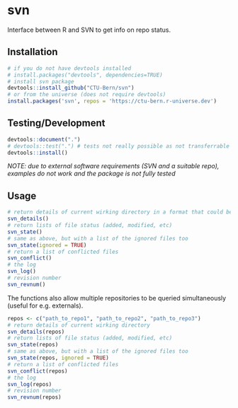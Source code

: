# svn
Interface between R and SVN to get info on repo status.

## Installation
``` R
# if you do not have devtools installed
# install.packages("devtools", dependencies=TRUE)
# install svn package
devtools::install_github("CTU-Bern/svn")
# or from the universe (does not require devtools)
install.packages('svn', repos = 'https://ctu-bern.r-universe.dev')
```

## Testing/Development 
``` R
devtools::document(".")
# devtools::test(".") # tests not really possible as not transferrable to other machines
devtools::install()
```
*NOTE: due to external software requirements (SVN and a suitable repo), examples do not work and the package is not fully tested*

## Usage

``` R
# return details of current wirking directory in a format that could be used in a report
svn_details()
# return lists of file status (added, modified, etc)
svn_state()
# same as above, but with a list of the ignored files too
svn_state(ignored = TRUE)
# return a list of conflicted files
svn_conflict()
# the log
svn_log()
# revision number
svn_revnum()
```

The functions also allow multiple repositories to be queried simultaneously (useful for e.g. externals).

``` R
repos <- c("path_to_repo1", "path_to_repo2", "path_to_repo3")
# return details of current wirking directory
svn_details(repos)
# return lists of file status (added, modified, etc)
svn_state(repos)
# same as above, but with a list of the ignored files too
svn_state(repos, ignored = TRUE)
# return a list of conflicted files
svn_conflict(repos)
# the log
svn_log(repos)
# revision number
svn_revnum(repos)
```

